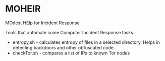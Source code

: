# MOHEIR
MOdest HElp for Incident Response

Tools that automate some Computer Incident Response tasks.
 * entropy.sh - calculates entropy of files in a selected directory. Helps in detecting backdoors and other obfuscated code.
 * checkTor.sh - compares a list of IPs to known Tor nodes
